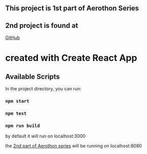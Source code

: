 ## This project is 1st part of Aerothon Series

## 2nd project is found at

[GitHub](https://github.com/Avinash014/Aerothon-Backend)

# created with Create React App

## Available Scripts

In the project directory, you can run:

### `npm start`

### `npm test`

### `npm run build`

by default it will run on localhost:3000

the [2nd part of Aerothon series](https://github.com/Avinash014/Aerothon-Backend) will be running on localhost:8080
